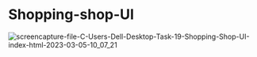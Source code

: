 # Shopping-shop-UI


![screencapture-file-C-Users-Dell-Desktop-Task-19-Shopping-Shop-UI-index-html-2023-03-05-10_07_21](https://user-images.githubusercontent.com/120628111/223020440-4a60a67c-673e-47c0-8c64-b0a2ba83c515.png)
